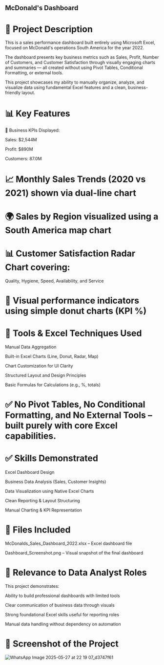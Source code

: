 ## McDonald's Dashboard
# 🧾 Project Description
This is a sales performance dashboard built entirely using Microsoft Excel, focused on McDonald's operations South America for the year 2022.

The dashboard presents key business metrics such as Sales, Profit, Number of Customers, and Customer Satisfaction through visually engaging charts and summaries — all created without using Pivot Tables, Conditional Formatting, or external tools.

This project showcases my ability to manually organize, analyze, and visualize data using fundamental Excel features and a clean, business-friendly layout.

# 📊 Key Features
📌 Business KPIs Displayed:

Sales: $2,544M

Profit: $890M

Customers: 87.0M

# 📈 Monthly Sales Trends (2020 vs 2021) shown via dual-line chart

# 🌍 Sales by Region visualized using a South America map chart

# 📊 Customer Satisfaction Radar Chart covering:

Quality, Hygiene, Speed, Availability, and Service

# 🧠 Visual performance indicators using simple donut charts (KPI %)

# 🧰 Tools & Excel Techniques Used
Manual Data Aggregation

Built-in Excel Charts (Line, Donut, Radar, Map)

Chart Customization for UI Clarity

Structured Layout and Design Principles

Basic Formulas for Calculations (e.g., %, totals)

# ✅ No Pivot Tables, No Conditional Formatting, and No External Tools – built purely with core Excel capabilities.

# ✅ Skills Demonstrated
Excel Dashboard Design

Business Data Analysis (Sales, Customer Insights)

Data Visualization using Native Excel Charts

Clean Reporting & Layout Structuring

Manual Charting & KPI Representation

# 📁 Files Included
McDonalds_Sales_Dashboard_2022.xlsx – Excel dashboard file

Dashboard_Screenshot.png – Visual snapshot of the final dashboard

# 💼 Relevance to Data Analyst Roles
This project demonstrates:

Ability to build professional dashboards with limited tools

Clear communication of business data through visuals

Strong foundational Excel skills useful for reporting roles

Manual data handling without dependency on automation

# 📸 Screenshot of the Project

![WhatsApp Image 2025-05-27 at 22 19 07_d3747f61](https://github.com/user-attachments/assets/b5f0b101-84f5-477a-917f-3af2de898f1c)

